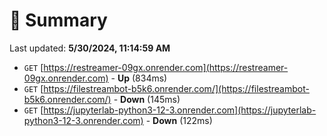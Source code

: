 # 📖 Summary
Last updated: **5/30/2024, 11:14:59 AM**

- `GET` [https://restreamer-09gx.onrender.com](https://restreamer-09gx.onrender.com) - **Up** (834ms)
- `GET` [https://filestreambot-b5k6.onrender.com/](https://filestreambot-b5k6.onrender.com/) - **Down** (145ms)
- `GET` [https://jupyterlab-python3-12-3.onrender.com](https://jupyterlab-python3-12-3.onrender.com) - **Down** (122ms)
